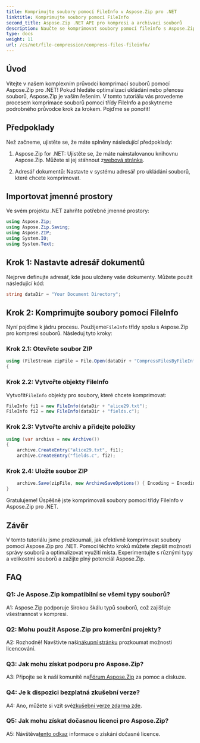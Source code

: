 ```yaml
---
title: Komprimujte soubory pomocí FileInfo v Aspose.Zip pro .NET
linktitle: Komprimujte soubory pomocí FileInfo
second_title: Aspose.Zip .NET API pro kompresi a archivaci souborů
description: Naučte se komprimovat soubory pomocí fileinfo s Aspose.Zip pro .NET. Postupujte podle našeho podrobného průvodce pro efektivní správu souborů.
type: docs
weight: 11
url: /cs/net/file-compression/compress-files-fileinfo/
---
```

## Úvod

Vítejte v našem komplexním průvodci komprimací souborů pomocí Aspose.Zip pro .NET! Pokud hledáte optimalizaci ukládání nebo přenosu souborů, Aspose.Zip je vaším řešením. V tomto tutoriálu vás provedeme procesem komprimace souborů pomocí třídy FileInfo a poskytneme podrobného průvodce krok za krokem. Pojďme se ponořit!

## Předpoklady

Než začneme, ujistěte se, že máte splněny následující předpoklady:

1.  Aspose.Zip for .NET: Ujistěte se, že máte nainstalovanou knihovnu Aspose.Zip. Můžete si jej stáhnout z[webová stránka](https://releases.aspose.com/zip/net/).

2. Adresář dokumentů: Nastavte v systému adresář pro ukládání souborů, které chcete komprimovat.

## Importovat jmenné prostory

Ve svém projektu .NET zahrňte potřebné jmenné prostory:

```csharp
using Aspose.Zip;
using Aspose.Zip.Saving;
using Aspose.ZIP;
using System.IO;
using System.Text;
```

## Krok 1: Nastavte adresář dokumentů

Nejprve definujte adresář, kde jsou uloženy vaše dokumenty. Můžete použít následující kód:

```csharp
string dataDir = "Your Document Directory";
```

## Krok 2: Komprimujte soubory pomocí FileInfo

 Nyní pojďme k jádru procesu. Použijeme`FileInfo` třídy spolu s Aspose.Zip pro kompresi souborů. Následuj tyto kroky:

### Krok 2.1: Otevřete soubor ZIP

```csharp
using (FileStream zipFile = File.Open(dataDir + "CompressFilesByFileInfo_out.zip", FileMode.Create))
{
```

### Krok 2.2: Vytvořte objekty FileInfo

 Vytvořit`FileInfo` objekty pro soubory, které chcete komprimovat:

```csharp
FileInfo fi1 = new FileInfo(dataDir + "alice29.txt");
FileInfo fi2 = new FileInfo(dataDir + "fields.c");
```

### Krok 2.3: Vytvořte archiv a přidejte položky

```csharp
using (var archive = new Archive())
{
    archive.CreateEntry("alice29.txt", fi1);
    archive.CreateEntry("fields.c", fi2);
```

### Krok 2.4: Uložte soubor ZIP

```csharp
    archive.Save(zipFile, new ArchiveSaveOptions() { Encoding = Encoding.ASCII });
}
```

Gratulujeme! Úspěšně jste komprimovali soubory pomocí třídy FileInfo v Aspose.Zip pro .NET.

## Závěr

V tomto tutoriálu jsme prozkoumali, jak efektivně komprimovat soubory pomocí Aspose.Zip pro .NET. Pomocí těchto kroků můžete zlepšit možnosti správy souborů a optimalizovat využití místa. Experimentujte s různými typy a velikostmi souborů a zažijte plný potenciál Aspose.Zip.

## FAQ

### Q1: Je Aspose.Zip kompatibilní se všemi typy souborů?

A1: Aspose.Zip podporuje širokou škálu typů souborů, což zajišťuje všestrannost v kompresi.

### Q2: Mohu použít Aspose.Zip pro komerční projekty?

 A2: Rozhodně! Navštivte naši[nákupní stránku](https://purchase.aspose.com/buy) prozkoumat možnosti licencování.

### Q3: Jak mohu získat podporu pro Aspose.Zip?

 A3: Připojte se k naší komunitě na[Fórum Aspose.Zip](https://forum.aspose.com/c/zip/37) za pomoc a diskuze.

### Q4: Je k dispozici bezplatná zkušební verze?

 A4: Ano, můžete si vzít své[zkušební verze zdarma zde](https://releases.aspose.com/).

### Q5: Jak mohu získat dočasnou licenci pro Aspose.Zip?

 A5: Návštěva[tento odkaz](https://purchase.aspose.com/temporary-license/) informace o získání dočasné licence.